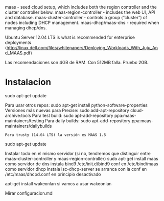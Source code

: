 maas - seed cloud setup, which includes both the region controller and the cluster controller below.
maas-region-controller - includes the web UI, API and database.
maas-cluster-controller - controls a group (“cluster”) of nodes including DHCP management.
maas-dhcp/maas-dns - required when managing dhcp/dns.

Ubuntu Server 12.04 LTS is what is recommended for enterprise deployments (http://linux.dell.com/files/whitepapers/Deploying_Workloads_With_Juju_And_MAAS.pdf)

Las recomendaciones son 4GB de RAM.
Con 512MB falla. Pruebo 2GB.

# Instalacion
sudo apt-get update

Para usar otros repos:
  sudo apt-get install python-software-properties
    Versiones más nuevas para Precise:
      sudo add-apt-repository cloud-archive:tools
    Para test build:
      sudo apt-add-repository ppa:maas-maintainers/testing
    Para daily builds:
      sudo apt-add-repository ppa:maas-maintainers/dailybuilds
  
    Para trusty (14.04 LTS) la versión es MAAS 1.5
  sudo apt-get update

Instalar todo en el mismo servidor (si no, tendremos que distinguir entre maas-cluster-controller y maas-region-controller)
sudo apt-get install maas
  como servidor de dns instala bind9
    /etc/init.d/bind9
    conf en /etc/bind/maas
  como servidor dhcp instala isc-dhcp-server
    se arranca con la conf en /etc/maas/dhcpd.conf
    en principio desactivado

apt-get install wakeonlan
  si vamos a usar wakeonlan

Mirar configuracion.md
